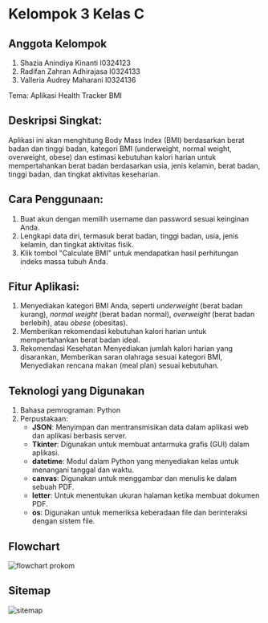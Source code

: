 # Kelompok 3 Kelas C

## Anggota Kelompok
1. Shazia Anindiya Kinanti I0324123
2. Radifan Zahran Adhirajasa I0324133
3. Valleria Audrey Maharani I0324136

Tema: Aplikasi Health Tracker BMI
## Deskripsi Singkat:
Aplikasi ini akan menghitung Body Mass Index (BMI) berdasarkan berat badan dan tinggi badan, kategori BMI (underweight, normal weight, overweight, obese) dan estimasi kebutuhan kalori harian untuk mempertahankan berat badan berdasarkan usia, jenis kelamin, berat badan, tinggi badan, dan tingkat aktivitas keseharian.

## Cara Penggunaan:  
1. Buat akun dengan memilih username dan password sesuai keinginan Anda.  
2. Lengkapi data diri, termasuk berat badan, tinggi badan, usia, jenis kelamin, dan tingkat aktivitas fisik.  
3. Klik tombol "Calculate BMI" untuk mendapatkan hasil perhitungan indeks massa tubuh Anda.  

## Fitur Aplikasi:
1. Menyediakan kategori BMI Anda, seperti *underweight* (berat badan kurang), *normal weight* (berat badan normal), *overweight* (berat badan berlebih), atau *obese* (obesitas).  
2. Memberikan rekomendasi kebutuhan kalori harian untuk mempertahankan berat badan ideal.
3. Rekomendasi Kesehatan Menyediakan jumlah kalori harian yang disarankan, Memberikan saran olahraga sesuai kategori BMI, Menyediakan rencana makan (meal plan) sesuai kebutuhan.

## Teknologi yang Digunakan
1. Bahasa pemrograman: Python
2. Perpustakaan:
   - **JSON**: Menyimpan dan mentransmisikan data dalam aplikasi web dan aplikasi berbasis server.
   - **Tkinter**: Digunakan untuk membuat antarmuka grafis (GUI) dalam aplikasi.
   - **datetime**: Modul dalam Python yang menyediakan kelas untuk menangani tanggal dan waktu.
   - **canvas**: Digunakan untuk menggambar dan menulis ke dalam sebuah PDF.
   - **letter**:  Untuk menentukan ukuran halaman ketika membuat dokumen PDF.
   - **os**: Digunakan untuk memeriksa keberadaan file dan berinteraksi dengan sistem file.

## Flowchart
![flowchart prokom](https://github.com/user-attachments/assets/24dc9014-3d06-4f6d-ab7c-c040ff346b9b)

## Sitemap
![sitemap](https://github.com/user-attachments/assets/466a1ec6-50d7-40e9-97c9-2fca788f9ab2)



